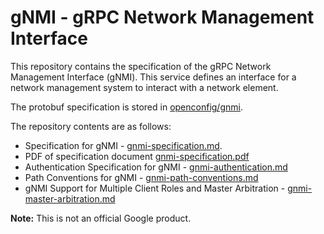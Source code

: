 # gNMI - gRPC Network Management Interface

This repository contains the specification of the gRPC Network Management
Interface (gNMI). This service defines an interface
for a network management system to interact with a network element.

The protobuf specification is stored in
[openconfig/gnmi](https://github.com/openconfig/gnmi/tree/master/proto/gnmi).

The repository contents are as follows:


   * Specification for gNMI - [gnmi-specification.md](gnmi-specification.md).
   * PDF of specification document
     [gnmi-specification.pdf](gnmi-specification.pdf)
   * Authentication Specification for gNMI - [gnmi-authentication.md](gnmi-authentication.md)
   * Path Conventions for gNMI - [gnmi-path-conventions.md](gnmi-path-conventions.md)
   * gNMI Support for Multiple Client Roles and Master Arbitration - [gnmi-master-arbitration.md](gnmi-master-arbitration.md)

**Note:** This is not an official Google product.

